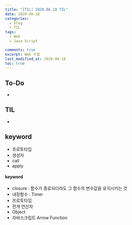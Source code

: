 ```yaml
---
title: "[TIL] 2020.06.18 TIL"
date: 2020-06-18
categories:
  - blog
  - TIL
tags:
  - Web
  - Java Script

comments: true
excerpt: Web 수업
last_modified_at: 2020-06-18
toc: true
---
```


## To-Do
- 


## TIL

- 

## keyword

- 프로토타입
- 생성자
- call
- apply





#### keyword 
- closure : 함수가 종료되더라도 그 함수의 변수값을 유지시키는 것
- 내장함수 : Timer
- 프로토타입
- 전개 연산자
- Object 
- 자바스크립트 Arrow Function


